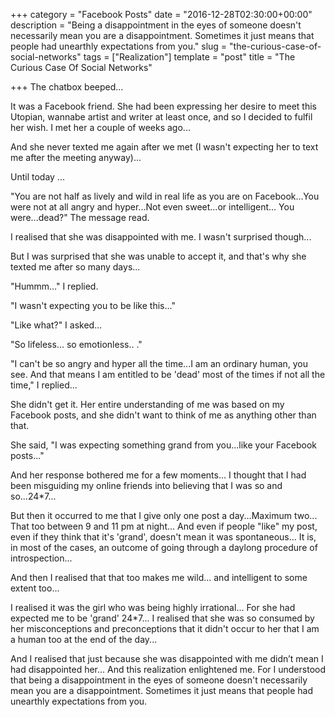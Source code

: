 +++
category = "Facebook Posts"
date = "2016-12-28T02:30:00+00:00"
description = "Being a disappointment in the eyes of someone doesn't necessarily mean you are a disappointment. Sometimes it just means that people had unearthly expectations from you."
slug = "the-curious-case-of-social-networks"
tags = ["Realization"]
template = "post"
title = "The Curious Case Of Social Networks"

+++
The chatbox beeped...

It was a Facebook friend. She had been expressing her desire to meet this Utopian, wannabe artist and writer at least once, and so I decided to fulfil her wish. I met her a couple of weeks ago...

And she never texted me again after we met (I wasn't expecting her to text me after the meeting anyway)...

Until today ...

"You are not half as lively and wild in real life as you are on Facebook...You were not at all angry and hyper...Not even sweet...or intelligent... You were...dead?" The message read.

I realised that she was disappointed with me. I wasn't surprised though...

But I was surprised that she was unable to accept it, and that's why she texted me after so many days...

"Hummm..." I replied.

"I wasn't expecting you to be like this..."

"Like what?" I asked...

"So lifeless... so emotionless.. ."

"I can't be so angry and hyper all the time...I am an ordinary human, you see. And that means I am entitled to be 'dead' most of the times if not all the time," I replied...

She didn't get it. Her entire understanding of me was based on my Facebook posts, and she didn't want to think of me as anything other than that.

She said, "I was expecting something grand from you...like your Facebook posts..."

And her response bothered me for a few moments... I thought that I had been misguiding my online friends into believing that I was so and so...24*7...

But then it occurred to me that I give only one post a day...Maximum two... That too between 9 and 11 pm at night... And even if people "like" my post, even if they think that it's 'grand', doesn't mean it was spontaneous... It is, in most of the cases, an outcome of going through a daylong procedure of introspection...

And then I realised that that too makes me wild... and intelligent to some extent too...

I realised it was the girl who was being highly irrational... For she had expected me to be 'grand' 24*7... I realised that she was so consumed by her misconceptions and preconceptions that it didn't occur to her that I am a human too at the end of the day...

And I realised that just because she was disappointed with me didn’t mean I had disappointed her... And this realization enlightened me. For I understood that being a disappointment in the eyes of someone doesn't necessarily mean you are a disappointment. Sometimes it just means that people had unearthly expectations from you.